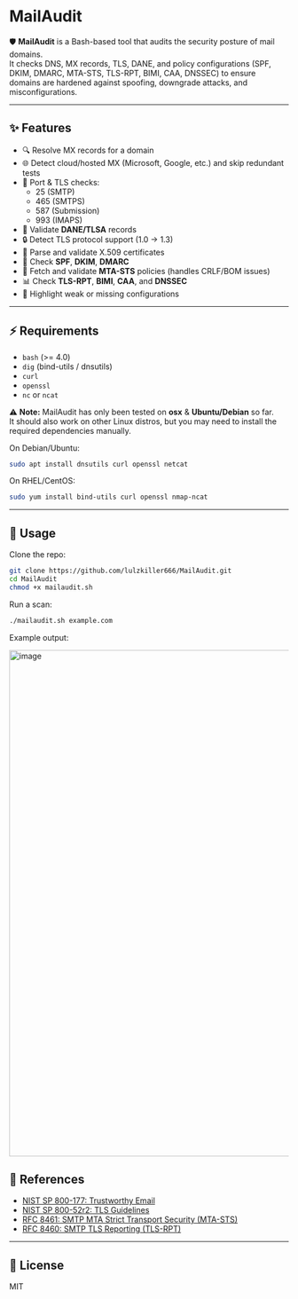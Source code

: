 # MailAudit

🛡️ **MailAudit** is a Bash-based tool that audits the security posture of mail domains.  
It checks DNS, MX records, TLS, DANE, and policy configurations (SPF, DKIM, DMARC, MTA-STS, TLS-RPT, BIMI, CAA, DNSSEC) to ensure domains are hardened against spoofing, downgrade attacks, and misconfigurations.

---

## ✨ Features

- 🔍 Resolve MX records for a domain
- 🌐 Detect cloud/hosted MX (Microsoft, Google, etc.) and skip redundant tests
- 📡 Port & TLS checks:
  - 25 (SMTP)
  - 465 (SMTPS)
  - 587 (Submission)
  - 993 (IMAPS)
- 🔑 Validate **DANE/TLSA** records
- 🔒 Detect TLS protocol support (1.0 → 1.3)
- 📜 Parse and validate X.509 certificates
- 📨 Check **SPF**, **DKIM**, **DMARC**
- 📑 Fetch and validate **MTA-STS** policies (handles CRLF/BOM issues)
- 📊 Check **TLS-RPT**, **BIMI**, **CAA**, and **DNSSEC**
- 🚫 Highlight weak or missing configurations

---

## ⚡ Requirements

- `bash` (>= 4.0)
- `dig` (bind-utils / dnsutils)
- `curl`
- `openssl`
- `nc` or `ncat`

⚠️ **Note:** MailAudit has only been tested on **osx** & **Ubuntu/Debian** so far.  
It should also work on other Linux distros, but you may need to install the required dependencies manually.

On Debian/Ubuntu:

```bash
sudo apt install dnsutils curl openssl netcat
```

On RHEL/CentOS:

```bash
sudo yum install bind-utils curl openssl nmap-ncat
```

---

## 🚀 Usage

Clone the repo:

```bash
git clone https://github.com/lulzkiller666/MailAudit.git
cd MailAudit
chmod +x mailaudit.sh
```

Run a scan:

```bash
./mailaudit.sh example.com
```

Example output:

<img width="825" height="913" alt="image" src="https://github.com/user-attachments/assets/d10cde85-d179-4b14-bb47-664bf47a2ce9" />


## 📖 References

- [NIST SP 800-177: Trustworthy Email](https://csrc.nist.gov/publications/detail/sp/800-177/rev-1/final)  
- [NIST SP 800-52r2: TLS Guidelines](https://csrc.nist.gov/publications/detail/sp/800-52/rev-2/final)  
- [RFC 8461: SMTP MTA Strict Transport Security (MTA-STS)](https://www.rfc-editor.org/rfc/rfc8461)  
- [RFC 8460: SMTP TLS Reporting (TLS-RPT)](https://www.rfc-editor.org/rfc/rfc8460)

---

## 📜 License

MIT
